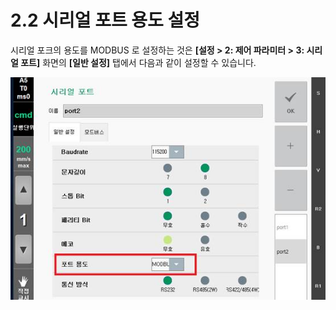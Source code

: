 # 2.2 시리얼 포트 용도 설정

시리얼 포크의 용도를 MODBUS 로 설정하는 것은 **\[설정 > 2: 제어 파라미터 > 3: 시리얼 포트]** 화면의 **\[일반 설정]** 탭에서 다음과 같이 설정할 수 있습니다.

![](../.gitbook/assets/image8.jpeg)
